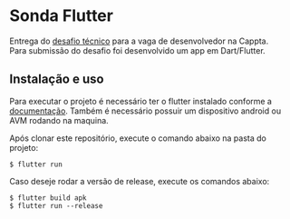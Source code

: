# Sonda Flutter

Entrega do [desafio técnico](https://gist.github.com/eliasgarciajr/4ef466621b13f34963368b695f15a520) para a vaga de desenvolvedor na Cappta. <br>
Para submissão do desafio foi desenvolvido um app em Dart/Flutter.

## Instalação e uso

Para executar o projeto é necessário ter o flutter instalado conforme a [documentação](https://flutter.dev/docs).
Também é necessário possuir um dispositivo android ou AVM rodando na maquina.

Após clonar este repositório, execute o comando abaixo na pasta do projeto:
```
$ flutter run
```
Caso deseje rodar a versão de release, execute os comandos abaixo:
```
$ flutter build apk
$ flutter run --release
```
